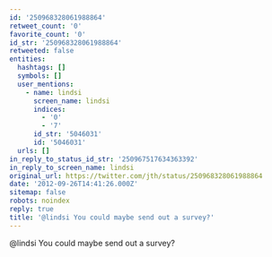 ```yaml
---
id: '250968328061988864'
retweet_count: '0'
favorite_count: '0'
id_str: '250968328061988864'
retweeted: false
entities:
  hashtags: []
  symbols: []
  user_mentions:
    - name: lindsi
      screen_name: lindsi
      indices:
        - '0'
        - '7'
      id_str: '5046031'
      id: '5046031'
  urls: []
in_reply_to_status_id_str: '250967517634363392'
in_reply_to_screen_name: lindsi
original_url: https://twitter.com/jth/status/250968328061988864
date: '2012-09-26T14:41:26.000Z'
sitemap: false
robots: noindex
reply: true
title: '@lindsi You could maybe send out a survey?'
---
```


@lindsi You could maybe send out a survey?